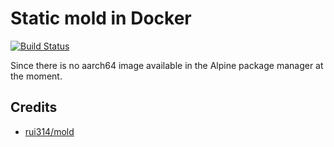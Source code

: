 #  Static mold in Docker
[![Build Status](https://gitlab.com/lansible1/docker-mold/badges/master/pipeline.svg)](https://gitlab.com/lansible1/docker-mold/pipelines)

Since there is no aarch64 image available in the Alpine package manager at the moment.

## Credits

* [rui314/mold](https://github.com/rui314/mold)
